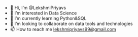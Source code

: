 - 👋 Hi, I’m @LekshmiPriyavs
- 👀 I’m interested in Data Science
- 🌱 I’m currently learning Python&SQL
- 💞️ I’m looking to collaborate on  data tools and technologies
- 📫 How to reach me lekshmipriyavs99@gmail.com

<!---
LekshmiPriyavs/LekshmiPriyavs is a ✨ special ✨ repository because its `README.md` (this file) appears on your GitHub profile.
You can click the Preview link to take a look at your changes.
--->
